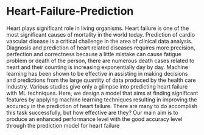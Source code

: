 # Heart-Failure-Prediction
Heart plays significant role in living organisms. Heart failure is one of the most significant causes of mortality in the world today. Prediction of cardio vascular disease is a critical challenge in the area of clinical data analysis. Diagnosis and prediction of heart related diseases requires more precision, perfection and correctness because a little mistake can cause fatigue problem or death of the person, there are numerous death cases related to heart and their counting is increasing exponentially day by day. Machine learning has been shown to be effective in assisting in making decisions and predictions from the large quantity of data produced by the health care industry. Various studies give only a glimpse into predicting heart failure with ML techniques. Here, we design a model that aims at finding significant features by applying machine learning techniques resulting in improving the accuracy in the prediction of heart failure. There are many to do accomplish this task successfully, but how effective are they? Our main aim is to produce an enhanced performance level with the good accuracy level through the prediction model for heart failure
